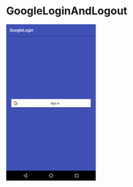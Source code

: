 # GoogleLoginAndLogout

<img src="https://github.com/pankaj046/GoogleLoginAndLogout/blob/master/Screenshot_20180804-231749.png" width=240 height="420">
